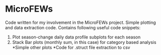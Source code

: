 # MicroFEWs
Code written for my involvement in the MicroFEWs project. Simple plotting and data extraction code.
Contains following useful code snippets:
1. Plot season-change daily data profile subplots for each season
1. Stack Bar plots (monthly sum, in this case) for category based analysis
*Simple other plots 
*Code for .struct file extraction to csv

